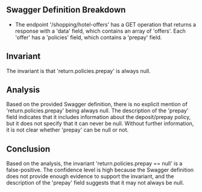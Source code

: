 ## Swagger Definition Breakdown
- The endpoint '/shopping/hotel-offers' has a GET operation that returns a response with a 'data' field, which contains an array of 'offers'. Each 'offer' has a 'policies' field, which contains a 'prepay' field.

## Invariant
The invariant is that 'return.policies.prepay' is always null.

## Analysis
Based on the provided Swagger definition, there is no explicit mention of 'return.policies.prepay' being always null. The description of the 'prepay' field indicates that it includes information about the deposit/prepay policy, but it does not specify that it can never be null. Without further information, it is not clear whether 'prepay' can be null or not.

## Conclusion
Based on the analysis, the invariant 'return.policies.prepay == null' is a false-positive. The confidence level is high because the Swagger definition does not provide enough evidence to support the invariant, and the description of the 'prepay' field suggests that it may not always be null.
